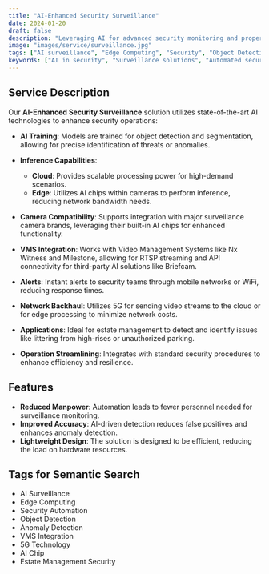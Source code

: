 ```yaml
---
title: "AI-Enhanced Security Surveillance"
date: 2024-01-20
draft: false
description: "Leveraging AI for advanced security monitoring and property protection"
image: "images/service/surveillance.jpg"
tags: ["AI surveillance", "Edge Computing", "Security", "Object Detection", "Segmentation", "VMS", "5G"]
keywords: ["AI in security", "Surveillance solutions", "Automated security", "5G for surveillance", "AI chip", "VMS integration", "Edge vs. Cloud", "Object Detection", "Anomaly Detection", "Security Automation"]
---
```


## Service Description

Our **AI-Enhanced Security Surveillance** solution utilizes state-of-the-art AI technologies to enhance security operations:

- **AI Training**: Models are trained for object detection and segmentation, allowing for precise identification of threats or anomalies.

- **Inference Capabilities**: 
  - **Cloud**: Provides scalable processing power for high-demand scenarios.
  - **Edge**: Utilizes AI chips within cameras to perform inference, reducing network bandwidth needs.

- **Camera Compatibility**: Supports integration with major surveillance camera brands, leveraging their built-in AI chips for enhanced functionality.

- **VMS Integration**: Works with Video Management Systems like Nx Witness and Milestone, allowing for RTSP streaming and API connectivity for third-party AI solutions like Briefcam.

- **Alerts**: Instant alerts to security teams through mobile networks or WiFi, reducing response times.

- **Network Backhaul**: Utilizes 5G for sending video streams to the cloud or for edge processing to minimize network costs.

- **Applications**: Ideal for estate management to detect and identify issues like littering from high-rises or unauthorized parking.

- **Operation Streamlining**: Integrates with standard security procedures to enhance efficiency and resilience.

## Features

- **Reduced Manpower**: Automation leads to fewer personnel needed for surveillance monitoring.
- **Improved Accuracy**: AI-driven detection reduces false positives and enhances anomaly detection.
- **Lightweight Design**: The solution is designed to be efficient, reducing the load on hardware resources.

## Tags for Semantic Search

- AI Surveillance
- Edge Computing
- Security Automation
- Object Detection
- Anomaly Detection
- VMS Integration
- 5G Technology
- AI Chip
- Estate Management Security